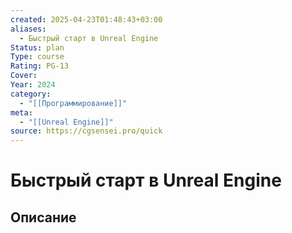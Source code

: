 ```yaml
---
created: 2025-04-23T01:48:43+03:00
aliases:
  - Быстрый старт в Unreal Engine
Status: plan
Type: course
Rating: PG-13
Cover:
Year: 2024
category:
  - "[[Программирование]]"
meta:
  - "[[Unreal Engine]]"
source: https://cgsensei.pro/quick
---
```


# Быстрый старт в Unreal Engine








## Описание


